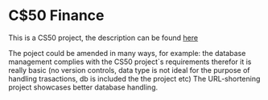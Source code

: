 # C$50 Finance

This is a CS50 project, the description can be found [here](https://cs50.harvard.edu/x/2024/psets/9/finance/)

The poject could be amended in many ways, for example: the database management complies with the CS50 project`s requirements therefor it is really basic (no version controls, data type is not ideal for the purpose of handling trasactions, db is included the the project etc) The URL-shortening project showcases better database handling.